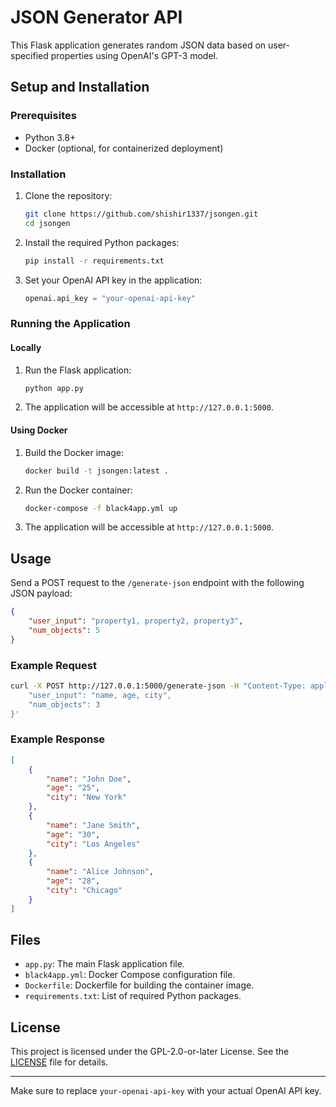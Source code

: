 # JSON Generator API

This Flask application generates random JSON data based on user-specified properties using OpenAI's GPT-3 model.

## Setup and Installation

### Prerequisites

- Python 3.8+
- Docker (optional, for containerized deployment)

### Installation

1. Clone the repository:

    ```bash
    git clone https://github.com/shishir1337/jsongen.git
    cd jsongen
    ```

2. Install the required Python packages:

    ```bash
    pip install -r requirements.txt
    ```

3. Set your OpenAI API key in the application:

    ```python
    openai.api_key = "your-openai-api-key"
    ```

### Running the Application

#### Locally

1. Run the Flask application:

    ```bash
    python app.py
    ```

2. The application will be accessible at `http://127.0.0.1:5000`.

#### Using Docker

1. Build the Docker image:

    ```bash
    docker build -t jsongen:latest .
    ```

2. Run the Docker container:

    ```bash
    docker-compose -f black4app.yml up
    ```

3. The application will be accessible at `http://127.0.0.1:5000`.

## Usage

Send a POST request to the `/generate-json` endpoint with the following JSON payload:

```json
{
    "user_input": "property1, property2, property3",
    "num_objects": 5
}
```

### Example Request

```bash
curl -X POST http://127.0.0.1:5000/generate-json -H "Content-Type: application/json" -d '{
    "user_input": "name, age, city",
    "num_objects": 3
}'
```

### Example Response

```json
[
    {
        "name": "John Doe",
        "age": "25",
        "city": "New York"
    },
    {
        "name": "Jane Smith",
        "age": "30",
        "city": "Los Angeles"
    },
    {
        "name": "Alice Johnson",
        "age": "28",
        "city": "Chicago"
    }
]
```

## Files

- `app.py`: The main Flask application file.
- `black4app.yml`: Docker Compose configuration file.
- `Dockerfile`: Dockerfile for building the container image.
- `requirements.txt`: List of required Python packages.

## License

This project is licensed under the GPL-2.0-or-later License. See the [LICENSE](https://www.gnu.org/licenses/gpl-2.0.html) file for details.

---

Make sure to replace `your-openai-api-key` with your actual OpenAI API key.

